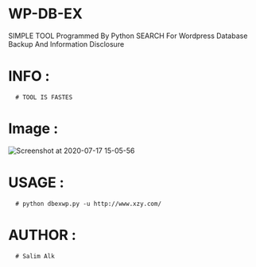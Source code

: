 # WP-DB-EX
SIMPLE TOOL Programmed By Python  SEARCH For Wordpress Database Backup And Information Disclosure 
# INFO : 
      # TOOL IS FASTES
# Image : 
![Screenshot at 2020-07-17 15-05-56](https://user-images.githubusercontent.com/38039089/87797393-22756a00-c83a-11ea-958e-ea0702e85fee.png)

# USAGE : 
      # python dbexwp.py -u http://www.xzy.com/
# AUTHOR :
      # Salim Alk
